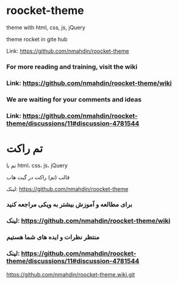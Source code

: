 # roocket-theme
theme with html, css, js, jQuery

theme rocket in gite hub

Link: https://github.com/nmahdin/roocket-theme

### For more reading and training, visit the wiki
### Link: https://github.com/nmahdin/roocket-theme/wiki

### We are waiting for your comments and ideas
### Link: https://github.com/nmahdin/roocket-theme/discussions/11#discussion-4781544

# تم راکت
تم با html، css، js، jQuery

قالب (تم) راکت در گیت هاب

لینک: https://github.com/nmahdin/roocket-theme

### برای مطالعه و آموزش بیشتر به ویکی مراجعه کنید
### لینک: https://github.com/nmahdin/roocket-theme/wiki 

### منتظر نظرات و ایده های شما هستیم
### لینک: https://github.com/nmahdin/roocket-theme/discussions/11#discussion-4781544

https://github.com/nmahdin/roocket-theme.wiki.git

